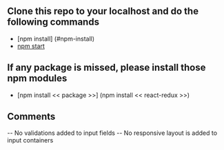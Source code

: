 

## Clone this repo to your localhost and do the following commands
  - [npm install] (#npm-install)
  - [npm start](#npm-start)

## If any package is missed, please install those npm modules
  - [npm install << package >>] (npm install << react-redux >>)


## Comments

 -- No validations added to input fields 
 -- No responsive layout is added to input containers
